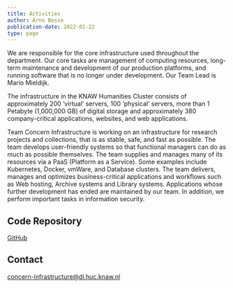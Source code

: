 ```yaml
---
title: Activities
author: Arno Bosse
publication-date: 2022-01-22
type: page
---
```

We are responsible for the core infrastructure used throughout the department. Our core tasks are management of computing resources, long-term maintenance and development of our production platforms, and running software that is no longer under development. Our Team Lead is Mario Mieldijk.

The infrastructure in the KNAW Humanities Cluster consists of approximately 200 ‘virtual’ servers, 100 ‘physical’ servers, more than 1 Petabyte (1,000,000 GB) of digital storage and approximately 380 company-critical applications, websites, and web applications.

Team Concern Infrastructure is working on an infrastructure for research projects and collections, that is as stable, safe, and fast as possible. The team develops user-friendly systems so that functional managers can do as much as possible themselves. The team supplies and manages many of its resources via a PaaS (Platform as a Service). Some examples include Kubernetes, Docker, vmWare, and Database clusters. The team delivers, manages and optimizes business-critical applications and workflows such as Web hosting, Archive systems and Library systems. Applications whose further development has ended are maintained by our team. In addition, we perform important tasks in information security.

## Code Repository

[GitHub](https://github.com/knaw-huc/)

## Contact

[concern-infrastructure@di.huc.knaw.nl](mailto:concern-infrastructure@di.huc.knaw.nl)
